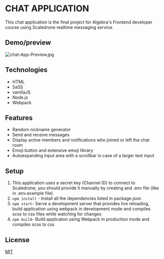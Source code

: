 # CHAT APPLICATION

This chat application is the final project for Algebra's Frontend developer course using Scaledrone realtime messaging service.

## Demo/preview

![chat-App-Preview.jpg](https://i.postimg.cc/T3B1V3vd/chat-App-Preview.jpg)

## Technologies

- HTML
- SaSS
- vanillaJS
- Node.js
- Webpack

## Features

- Random nickname generator
- Send and receive messages
- Display active members and notifications who joined or left the chat room
- Emoji button and extensive emoji library
- Autoexpanding input area with a scrollbar in case of a larger text input

## Setup

1. This application uses a secret key (Channel ID) to connect to Scaledrone, you should provide it manually by creating and .env file (like in .env.example file).
2. `npm install` - Install all the dependencies listed in package.json
3. `npm start`- Serve a development server that provides live reloading, build application using webpack in development mode and compiles scss to css files while watching for changes
4. `npm build`- Build applicaton using Webpack in production mode and compiles scss to css 

## License

[MIT](https://choosealicense.com/licenses/mit/)

